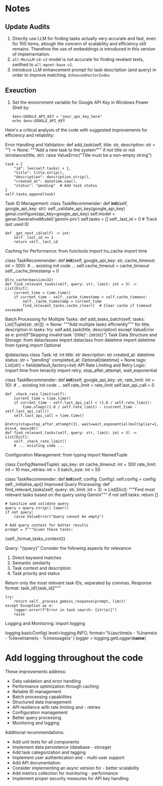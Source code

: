 # Notes
## Update Audits
1. Directly use LLM for finding tasks actually very accurate and fast, even for 100 items, altough the concern of scalability and efficiency still remains. Therefore the use of embeddings is introduced in this version of implementation. 
2. `all-MiniLM-L6-v2` model is not accurate for finding revelant texts, swithed to `all-mpnet-base-v2`. 
3. Introduce LLM enhancement prompt for task description (and query) in order to improve matching. `EnhancedVectorIndex` 

## Exeuction
1. Set the enviornment variable for Google API Key in Windows Power Shell by: 
    ```
    $env:GOOGLE_API_KEY = "your_api_key_here"
    echo $env:GOOGLE_API_KEY
    ```



Here's a critical analysis of the code with suggested improvements for efficiency and reliability:

Error Handling and Validation:
def add_task(self, title: str, description: str = "") -> None:
    """Add a new task to the system"""
    if not title or not isinstance(title, str):
        raise ValueError("Title must be a non-empty string")
        
    task = {
        "id": len(self.tasks) + 1,
        "title": title.strip(),
        "description": description.strip(),
        "created_at": datetime.now(),
        "status": "pending"  # Add task status
    }
    self.tasks.append(task)
Task ID Management:
class TaskRecommender:
    def __init__(self, google_api_key: str):
        self._validate_api_key(google_api_key)
        genai.configure(api_key=google_api_key)
        self.model = genai.GenerativeModel('gemini-pro')
        self.tasks = []
        self._last_id = 0  # Track last used ID
        
    def _get_next_id(self) -> int:
        self._last_id += 1
        return self._last_id
Caching for Performance:
from functools import lru_cache
import time

class TaskRecommender:
    def __init__(self, google_api_key: str, cache_timeout: int = 300):
        # ... existing init code ...
        self.cache_timeout = cache_timeout
        self._cache_timestamp = 0
        
    @lru_cache(maxsize=32)
    def find_relevant_tasks(self, query: str, limit: int = 3) -> List[Dict]:
        current_time = time.time()
        if current_time - self._cache_timestamp > self.cache_timeout:
            self._cache_timestamp = current_time
            find_relevant_tasks.cache_clear()  # Clear cache if timeout exceeded
Batch Processing for Multiple Tasks:
def add_tasks_batch(self, tasks: List[Tuple[str, str]]) -> None:
    """Add multiple tasks efficiently"""
    for title, description in tasks:
        try:
            self.add_task(title, description)
        except ValueError as e:
            print(f"Skipping invalid task '{title}': {str(e)}")
Task Data Structure and Storage:
from dataclasses import dataclass
from datetime import datetime
from typing import Optional

@dataclass
class Task:
    id: int
    title: str
    description: str
    created_at: datetime
    status: str = "pending"
    completed_at: Optional[datetime] = None
    tags: List[str] = field(default_factory=list)
API Rate Limiting and Retry Logic:
import time
from tenacity import retry, stop_after_attempt, wait_exponential

class TaskRecommender:
    def __init__(self, google_api_key: str, rate_limit: int = 10):
        # ... existing init code ...
        self.rate_limit = rate_limit
        self.last_api_call = 0
        
    def _check_rate_limit(self):
        current_time = time.time()
        if current_time - self.last_api_call < (1.0 / self.rate_limit):
            time.sleep((1.0 / self.rate_limit) - (current_time - self.last_api_call))
        self.last_api_call = time.time()

    @retry(stop=stop_after_attempt(3), wait=wait_exponential(multiplier=1, min=4, max=10))
    def find_relevant_tasks(self, query: str, limit: int = 3) -> List[Dict]:
        self._check_rate_limit()
        # ... existing code ...
Configuration Management:
from typing import NamedTuple

class Config(NamedTuple):
    api_key: str
    cache_timeout: int = 300
    rate_limit: int = 10
    max_retries: int = 3
    batch_size: int = 50

class TaskRecommender:
    def __init__(self, config: Config):
        self.config = config
        self._initialize_api()
Improved Query Processing:
def find_relevant_tasks(self, query: str, limit: int = 3) -> List[Dict]:
    """Find most relevant tasks based on the query using Gemini"""
    if not self.tasks:
        return []
    
    # Sanitize and validate query
    query = query.strip().lower()
    if not query:
        raise ValueError("Query cannot be empty")
        
    # Add query context for better results
    prompt = f"""Given these tasks:
{self._format_tasks_context()}

Query: "{query}"
Consider the following aspects for relevance:
1. Direct keyword matches
2. Semantic similarity
3. Task context and description
4. Task priority and status

Return only the most relevant task IDs, separated by commas.
Response format: task_id1,task_id2"""

    try:
        return self._process_gemini_response(prompt, limit)
    except Exception as e:
        logger.error(f"Error in task search: {str(e)}")
        raise
Logging and Monitoring:
import logging

logging.basicConfig(
    level=logging.INFO,
    format='%(asctime)s - %(name)s - %(levelname)s - %(message)s'
)
logger = logging.getLogger(__name__)

# Add logging throughout the code

These improvements address:
- Data validation and error handling
- Performance optimization through caching
- Reliable ID management
- Batch processing capabilities
- Structured data management
- API resilience with rate limiting and - retries
- Configuration management
- Better query processing
- Monitoring and logging

Additional recommendations:
- Add unit tests for all components
- Implement data persistence (database - storage)
- Add task categorization and tagging
- Implement user authentication and - multi-user support
- Add API documentation
- Consider implementing an async version for - better scalability
- Add metrics collection for monitoring - performance
- Implement proper security measures for API key handling